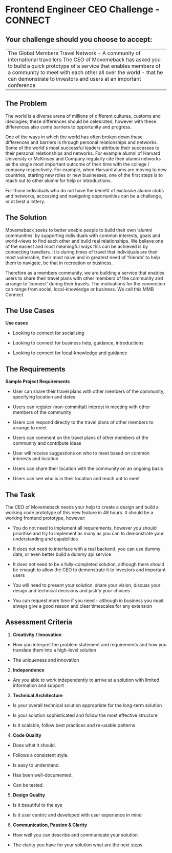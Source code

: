 # Frontend Engineer CEO Challenge - CONNECT

## Your challenge should you choose to accept:

<table>
  <tr>
    <td>The Global Members Travel Network -  A community of international travellers
The CEO of Movemeback has asked you to build a quick prototype of a service that enables members of a community to meet with each other all over the world - that he can demonstrate to investors and users at an important conference</td>
  </tr>
</table>


## The Problem

The world is a diverse arena of millions of different cultures, customs and ideologies; these differences should be celebrated, however with these differences also come barriers to opportunity and progress. 

One of the ways in which the world has often broken down these differences and barriers is through personal relationships and networks. Some of the world's most successful leaders attribute their successes to their personal relationships and networks. For example alumni of Harvard University or McKinsey and Company regularly cite their alumni networks as the single most important outcome of their time with the college / company respectively. For example, when Harvard alums are moving to new countries, starting new roles or new businesses, one of the first steps is to reach out to other alumni for help or introductions.

For those individuals who do not have the benefit of exclusive alumni clubs and networks, accessing and navigating opportunities can be a challenge, or at best a lottery.

## The Solution

Movemeback seeks to better enable people to build their own ‘alumni communities’ by supporting individuals with common interests, goals and world-views to find each other and build real relationships. We believe one of the easiest and most meaningful ways this can be achieved is by connecting travellers. It is during times of travel that individuals are their most vulnerable, their most naive and in greatest need of ‘friends’ to help them to navigate, be that in recreation or business.

Therefore as a members community, we are building a service that enables users to share their travel plans with other members of the community and arrange to ‘connect’ during their travels. The motivations for the connection can range from social, local-knowledge or business.  We call this MMB Connect

## The Use Cases

**Use cases**

* Looking to connect for socialising

* Looking to connect for business help, guidance, introductions

* Looking to connect for local-knowledge and guidance

## The Requirements

**Sample Project Requirements**

* User can share their travel plans with other members of the community, specifying location and dates 

* Users can register (non-committal) interest in meeting with other members of the community

* Users can respond directly to the travel plans of other members to arrange to meet

* Users can comment on the travel plans of other members of the community and contribute ideas

* User will receive suggestions on who to meet based on common interests and location

* Users can share their location with the community on an ongoing basis

* Users can see who is in their location and reach out to meet

## The Task

The CEO of Movemeback needs your help to create a design and build a working code prototype of this new feature in 48 hours. It should be a working frontend prototype, however:

* You do not need to implement all requirements, however you should prioritise and try to implement as many as you can to demonstrate your understanding and capabilities

* It does not need to interface with a real backend, you can use dummy data, or even better build a dummy api service

* It does not need to be a fully-completed solution, although there should be enough to allow the CEO to demonstrate it to investors and important users 

* You will need to present your solution, share your vision, discuss your design and technical decisions and justify your choices

* You can request more time if you need - although in business you must always give a good reason and clear timescales for any extension

## Assessment Criteria

1. **Creativity / Innovation**

* How you interpret the problem statement and requirements and how you translate them into a high-level solution

* The uniqueness and innovation 

2. **Independence**

* Are you able to work independently to arrive at a solution with limited information and support

3. **Technical Architecture**

* Is your overall technical solution appropriate for the long-term solution

* Is your solution sophisticated and follow the most effective structure

* Is it scalable, follow best practices and re-usable patterns

4. **Code Quality**

* Does what it should.

* Follows a consistent style.

* Is easy to understand.

* Has been well-documented.

* Can be tested.

5. **Design Quality**

* Is it beautiful to the eye

* Is it user centric and developed with user experience in mind

6. **Communication, Passion & Clarity**

* How well you can describe and communicate your solution

* The clarity you have for your solution what are the next steps

